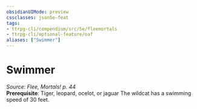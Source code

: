 ```yaml
---
obsidianUIMode: preview
cssclasses: json5e-feat
tags:
- ttrpg-cli/compendium/src/5e/fleemortals
- ttrpg-cli/optional-feature/oaf
aliases: ["Swimmer"]
---
```

# Swimmer
*Source: Flee, Mortals! p. 44*  
**Prerequisite**: Tiger, leopard, ocelot, or jaguar
The wildcat has a swimming speed of 30 feet.